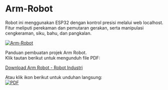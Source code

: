 # Arm-Robot

Robot ini menggunakan ESP32 dengan kontrol presisi melalui web localhost. Fitur meliputi perekaman dan pemutaran gerakan, serta manipulasi cengkeraman, siku, bahu, dan pangkalan. 

[![Arm-Robot](https://img.youtube.com/vi/zPDdpif_TtM/0.jpg)](https://youtube.com/shorts/zPDdpif_TtM?si=deEUkuOAP1vm59a3)

Panduan pembuatan projek Arm Robot.  
Klik tautan berikut untuk mengunduh file PDF:

[Download Arm Robot - Robot Industri](https://github.com/Adinda-Nur-Azizah/Arm-Robot/blob/main/Arm%20Robot-Robot%20Industri.pdf)

Atau klik ikon berikut untuk unduhan langsung:  
[![PDF](https://img.icons8.com/color/48/000000/pdf.png)](https://github.com/Adinda-Nur-Azizah/Arm-Robot/blob/main/Arm%20Robot-Robot%20Industri.pdf)

